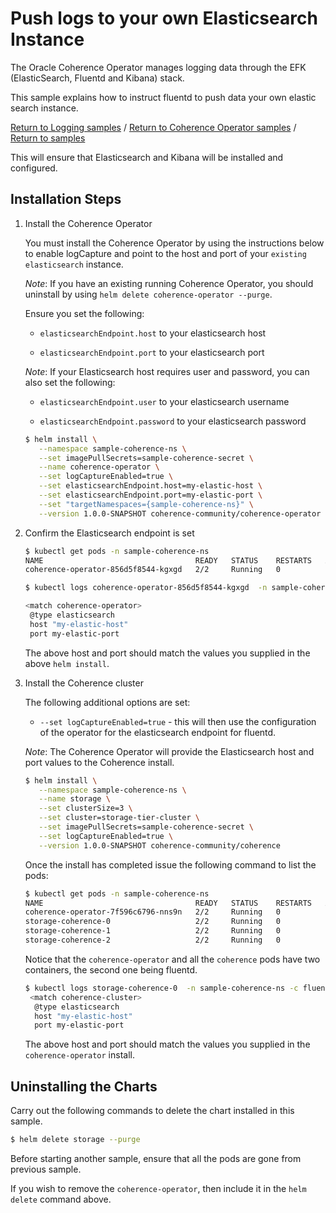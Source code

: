 # Push logs to your own Elasticsearch Instance  

The Oracle Coherence Operator manages logging data through the EFK
(ElasticSearch, Fluentd and Kibana) stack.

This sample explains how to instruct fluentd to push data your own elastic search instance.

[Return to Logging samples](../) / [Return to Coherence Operator samples](../../) / [Return to samples](../../../README.md#list-of-samples)

This will ensure that Elasticsearch and Kibana will be installed and configured.

## Installation Steps

1. Install the Coherence Operator

   You must install the Coherence Operator by using the instructions below to 
   enable logCapture and point to the host and port of your `existing elasticsearch` instance.

   *Note*: If you have an existing running Coherence Operator, you should uninstall 
   by using `helm delete coherence-operator --purge`.

   Ensure you set the following:
  
   * `elasticsearchEndpoint.host` to your elasticsearch host
   
   * `elasticsearchEndpoint.port` to your elasticsearch port 
   
   *Note*: If your Elasticsearch host requires user and password, you can also set the following:
   
   * `elasticsearchEndpoint.user` to your elasticsearch username
   
   * `elasticsearchEndpoint.password` to your elasticsearch password 
  
   ```bash
   $ helm install \
      --namespace sample-coherence-ns \
      --set imagePullSecrets=sample-coherence-secret \
      --name coherence-operator \
      --set logCaptureEnabled=true \
      --set elasticsearchEndpoint.host=my-elastic-host \
      --set elasticsearchEndpoint.port=my-elastic-port \
      --set "targetNamespaces={sample-coherence-ns}" \
      --version 1.0.0-SNAPSHOT coherence-community/coherence-operator
   ```

1. Confirm the Elasticsearch endpoint is set

   ```bash
   $ kubectl get pods -n sample-coherence-ns
   NAME                                  READY   STATUS    RESTARTS   AGE
   coherence-operator-856d5f8544-kgxgd   2/2     Running   0          8m

   $ kubectl logs coherence-operator-856d5f8544-kgxgd  -n sample-coherence-ns -c fluentd | grep -A3 'match coherence-operator'
   
   <match coherence-operator>
    @type elasticsearch
    host "my-elastic-host"
    port my-elastic-port
   ```
   
   The above host and port should match the values you supplied in the above `helm install`.
                   
1. Install the Coherence cluster

   The following additional options are set:
   
   * `--set logCaptureEnabled=true` - this will then use the configuration of the operator 
     for the elasticsearch endpoint for fluentd.

   *Note*: The Coherence Operator will provide the Elasticsearch host and port values to the Coherence install.
   
   ```bash
   $ helm install \
      --namespace sample-coherence-ns \
      --name storage \
      --set clusterSize=3 \
      --set cluster=storage-tier-cluster \
      --set imagePullSecrets=sample-coherence-secret \
      --set logCaptureEnabled=true \
      --version 1.0.0-SNAPSHOT coherence-community/coherence
   ```
   
   Once the install has completed issue the following command to list the pods:

   ```bash
   $ kubectl get pods -n sample-coherence-ns
   NAME                                  READY   STATUS    RESTARTS   AGE
   coherence-operator-7f596c6796-nns9n   2/2     Running   0          22m
   storage-coherence-0                   2/2     Running   0          17m
   storage-coherence-1                   2/2     Running   0          16m
   storage-coherence-2                   2/2     Running   0          16m
   ```
   
   Notice that the `coherence-operator` and all the `coherence` pods have two containers, the second one being fluentd.
   
   ```bash
   $ kubectl logs storage-coherence-0  -n sample-coherence-ns -c fluentd | grep -A3 'match coherence-cluster'
    <match coherence-cluster>
     @type elasticsearch
     host "my-elastic-host"
     port my-elastic-port
   ```
   
   The above host and port should match the values you supplied in the `coherence-operator` install.
   
## Uninstalling the Charts

Carry out the following commands to delete the chart installed in this sample.

```bash
$ helm delete storage --purge
```

Before starting another sample, ensure that all the pods are gone from previous sample.

If you wish to remove the `coherence-operator`, then include it in the `helm delete` command above.


